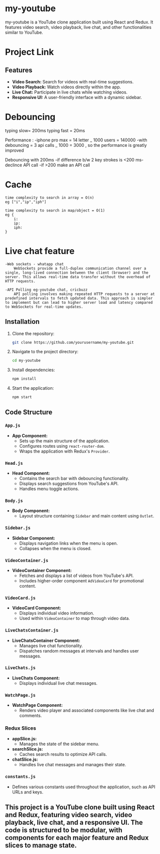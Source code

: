 # my-youtube

my-youtube is a YouTube clone application built using React and Redux. It features video search, video playback, live chat, and other functionalities similar to YouTube.

# Project Link

## Features

- **Video Search:** Search for videos with real-time suggestions.
- **Video Playback:** Watch videos directly within the app.
- **Live Chat:** Participate in live chats while watching videos.
- **Responsive UI:** A user-friendly interface with a dynamic sidebar.

# Debouncing

typing slow= 200ms
typing fast = 20ms

Performance :
-iphone pro max = 14 letter _ 1000 users = 140000
-with debouncing = 3 api calls _ 1000 = 3000 , so the performance is greatly improved

Debouncing with 200ms
-if difference b/w 2 key strokes is <200 ms- declince API call
-if >200 make an API call

# Cache

    time complexity to search in array = O(n)
    eg ["i","ip","iph"]

    time complexity to search in map/object = O(1)
    eg {
        i:
        ip:
        iph:
    }

# Live chat feature

    -Web sockets - whatapp chat
        WebSockets provide a full-duplex communication channel over a single, long-lived connection between the client (browser) and the server. This allows real-time data transfer without the overhead of HTTP requests.

    -API Polling eg-youtube chat, cricbuzz
        API polling involves making repeated HTTP requests to a server at predefined intervals to fetch updated data. This approach is simpler to implement but can lead to higher server load and latency compared to WebSockets for real-time updates.

## Installation

1. Clone the repository:
   ```sh
   git clone https://github.com/yourusername/my-youtube.git
   ```
2. Navigate to the project directory:
   ```sh
   cd my-youtube
   ```
3. Install dependencies:
   ```sh
   npm install
   ```
4. Start the application:
   ```sh
   npm start
   ```

## Code Structure

### `App.js`

- **App Component:**
  - Sets up the main structure of the application.
  - Configures routes using `react-router-dom`.
  - Wraps the application with Redux's `Provider`.

### `Head.js`

- **Head Component:**
  - Contains the search bar with debouncing functionality.
  - Displays search suggestions from YouTube's API.
  - Handles menu toggle actions.

### `Body.js`

- **Body Component:**
  - Layout structure containing `Sidebar` and main content using `Outlet`.

### `Sidebar.js`

- **Sidebar Component:**
  - Displays navigation links when the menu is open.
  - Collapses when the menu is closed.

### `VideoContainer.js`

- **VideoContainer Component:**
  - Fetches and displays a list of videos from YouTube's API.
  - Includes higher-order component `AdVideoCard` for promotional content.

### `VideoCard.js`

- **VideoCard Component:**
  - Displays individual video information.
  - Used within `VideoContainer` to map through video data.

### `LiveChatsContainer.js`

- **LiveChatsContainer Component:**
  - Manages live chat functionality.
  - Dispatches random messages at intervals and handles user messages.

### `LiveChats.js`

- **LiveChats Component:**
  - Displays individual live chat messages.

### `WatchPage.js`

- **WatchPage Component:**
  - Renders video player and associated components like live chat and comments.

### Redux Slices

- **appSlice.js:**
  - Manages the state of the sidebar menu.
- **searchSlice.js:**
  - Caches search results to optimize API calls.
- **chatSlice.js:**
  - Handles live chat messages and manages their state.

### `constants.js`

- Defines various constants used throughout the application, such as API URLs and keys.

## This project is a YouTube clone built using React and Redux, featuring video search, video playback, live chat, and a responsive UI. The code is structured to be modular, with components for each major feature and Redux slices to manage state.
